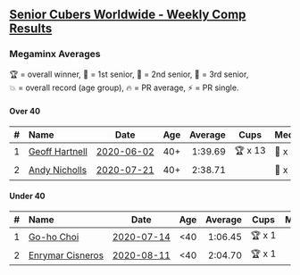 <style>table {white-space: nowrap;}</style>

## [Senior Cubers Worldwide - Weekly Comp Results](/scw-comp/results/)
### Megaminx Averages

<span style="white-space: nowrap;">🏆 = overall winner</span>, <span style="white-space: nowrap;">🥇 = 1st senior</span>, <span style="white-space: nowrap;">🥈 = 2nd senior</span>, <span style="white-space: nowrap;">🥉 = 3rd senior</span>, <span style="white-space: nowrap;">💥 = overall record (age group)</span>, <span style="white-space: nowrap;">🔥 = PR average</span>, <span style="white-space: nowrap;">⚡ = PR single</span>.

#### Over 40

| # | Name | Date | Age | Average | Cups | Medals | Achievements | Video |
| :--: | :-- | :--: | :--: | --: | :--: | :-- | :-- | :-- |
| 1 | [Geoff Hartnell](../../persons/geoff_hartnell/minx.md) | [2020-06-02](../../results/2020-06-02/minx.md) | 40+ | 1:39.69 | 🏆 x 13 | 🥇 x 14 | 💥 x 5, 🔥 x 2, ⚡ x 5 | [Desktop](https://www.facebook.com/events/3373950429496747/permalink/3374121619479628) / [Mobile](https://m.facebook.com/events/3373950429496747?view=permalink&id=3374121619479628) |
| 2 | [Andy Nicholls](../../persons/andy_nicholls/minx.md) | [2020-07-21](../../results/2020-07-21/minx.md) | 40+ | 2:38.71 |  | 🥈 x 8 | 🔥 x 5, ⚡ x 4 | [Desktop](https://www.facebook.com/events/1842039515939197/permalink/1847689885374160) / [Mobile](https://m.facebook.com/events/1842039515939197?view=permalink&id=1847689885374160) |

#### Under 40

| # | Name | Date | Age | Average | Cups | Medals | Achievements | Video |
| :--: | :-- | :--: | :--: | --: | :--: | :-- | :-- | :-- |
| 1 | [Go-ho Choi](../../persons/go_ho_choi/minx.md) | [2020-07-14](../../results/2020-07-14/minx.md) | <40 | 1:06.45 | 🏆 x 1 |  | 💥 x 1, 🔥 x 1, ⚡ x 1 | [Desktop](https://www.facebook.com/events/1157754364595802/permalink/1158593647845207) / [Mobile](https://m.facebook.com/events/1157754364595802?view=permalink&id=1158593647845207) |
| 2 | [Enrymar Cisneros](../../persons/enrymar_cisneros/minx.md) | [2020-08-11](../../results/2020-08-11/minx.md) | <40 | 2:04.70 | 🏆 x 1 |  | 🔥 x 1, ⚡ x 1 | [Desktop](https://www.facebook.com/events/338631130511019/permalink/343518013355664) / [Mobile](https://m.facebook.com/events/338631130511019?view=permalink&id=343518013355664) |


<!-- Global site tag (gtag.js) - Google Analytics -->
<script async src="https://www.googletagmanager.com/gtag/js?id=UA-86348435-3"></script>
<script>window.dataLayer = window.dataLayer || []; function gtag() {dataLayer.push(arguments);} gtag('js', new Date()); gtag('config', 'UA-86348435-3');</script>
